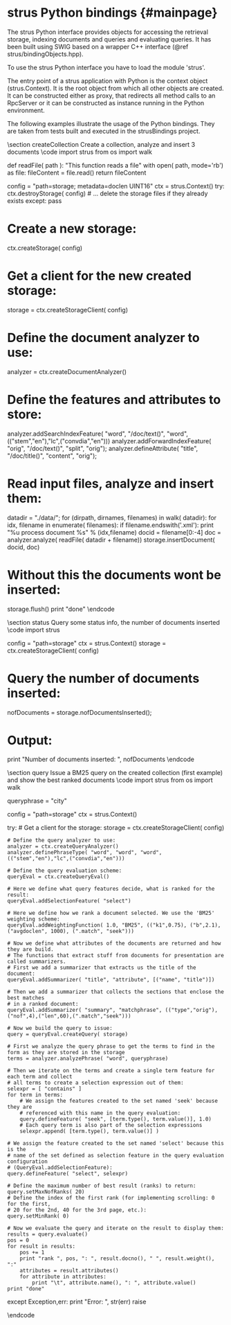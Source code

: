 strus Python bindings	 {#mainpage}
=====================

The strus Python interface provides objects for accessing the 
retrieval storage, indexing documents and queries and evaluating queries.
It has been built using SWIG based on a wrapper C++ interface (@ref strus/bindingObjects.hpp).

To use the strus Python interface you have to load the module 'strus'.

The entry point of a strus application with Python is the context object (strus.Context).
It is the root object from which all other objects are created.
It can be constructed either as proxy, that redirects all method calls to an RpcServer
or it can be constructed as instance running in the Python environment.

The following examples illustrate the usage of the Python bindings.
They are taken from tests built and executed in the strusBindings project.

\section createCollection Create a collection, analyze and insert 3 documents 
\code
import strus
from os import walk

def readFile( path ):
	"This function reads a file"
	with open( path, mode='rb') as file:
		fileContent = file.read()
	return fileContent

config = "path=storage; metadata=doclen UINT16"
ctx = strus.Context()
try:
	ctx.destroyStorage( config)
	# ... delete the storage files if they already exists
except:
	pass

# Create a new storage:
ctx.createStorage( config)
# Get a client for the new created storage:
storage = ctx.createStorageClient( config)

# Define the document analyzer to use:
analyzer = ctx.createDocumentAnalyzer()

# Define the features and attributes to store:
analyzer.addSearchIndexFeature( "word", "/doc/text()", "word", (("stem","en"),"lc",("convdia","en")))
analyzer.addForwardIndexFeature( "orig", "/doc/text()", "split", "orig");
analyzer.defineAttribute( "title", "/doc/title()", "content", "orig");

# Read input files, analyze and insert them:
datadir = "./data/";
for (dirpath, dirnames, filenames) in walk( datadir):
	for idx, filename in enumerate( filenames):
		if filename.endswith('.xml'):
			print "%u process document %s" % (idx,filename)
			docid = filename[0:-4]
			doc = analyzer.analyze( readFile( datadir + filename))
			storage.insertDocument( docid, doc)

# Without this the documents wont be inserted:
storage.flush()
print "done"
\endcode

\section status Query some status info, the number of documents inserted
\code
import strus

config = "path=storage"
ctx = strus.Context()
storage = ctx.createStorageClient( config)
# Query the number of documents inserted:
nofDocuments = storage.nofDocumentsInserted();
# Output:
print "Number of documents inserted: ", nofDocuments
\endcode

\section query Issue a BM25 query on the created collection (first example) and show the best ranked documents
\code
import strus
from os import walk

queryphrase = "city"

config = "path=storage"
ctx = strus.Context()

try:
	# Get a client for the storage:
	storage = ctx.createStorageClient( config)
	
	# Define the query analyzer to use:
	analyzer = ctx.createQueryAnalyzer()
	analyzer.definePhraseType( "word", "word", "word", (("stem","en"),"lc",("convdia","en")))
	
	# Define the query evaluation scheme:
	queryEval = ctx.createQueryEval()
	
	# Here we define what query features decide, what is ranked for the result:
	queryEval.addSelectionFeature( "select")
	
	# Here we define how we rank a document selected. We use the 'BM25' weighting scheme:
	queryEval.addWeightingFunction( 1.0, "BM25", (("k1",0.75), ("b",2.1), ("avgdoclen", 1000), (".match", "seek")))
	
	# Now we define what attributes of the documents are returned and how they are build.
	# The functions that extract stuff from documents for presentation are called summarizers.
	# First we add a summarizer that extracts us the title of the document:
	queryEval.addSummarizer( "title", "attribute", [("name", "title")])
	
	# Then we add a summarizer that collects the sections that enclose the best matches 
	# in a ranked document:
	queryEval.addSummarizer( "summary", "matchphrase", (("type","orig"),("nof",4),("len",60),(".match","seek")))
	
	# Now we build the query to issue:
	query = queryEval.createQuery( storage)

	# First we analyze the query phrase to get the terms to find in the form as they are stored in the storage
	terms = analyzer.analyzePhrase( "word", queryphrase)

	# Then we iterate on the terms and create a single term feature for each term and collect
	# all terms to create a selection expression out of them:
	selexpr = [ "contains" ]
	for term in terms:
		# We assign the features created to the set named 'seek' because they are 
		# referenced with this name in the query evaluation:
		query.defineFeature( "seek", [term.type(), term.value()], 1.0)
		# Each query term is also part of the selection expressions
		selexpr.append( [term.type(), term.value()] )

	# We assign the feature created to the set named 'select' because this is the
	# name of the set defined as selection feature in the query evaluation configuration
	# (QueryEval.addSelectionFeature):
	query.defineFeature( "select", selexpr)

	# Define the maximum number of best result (ranks) to return:
	query.setMaxNofRanks( 20)
	# Define the index of the first rank (for implementing scrolling: 0 for the first, 
	# 20 for the 2nd, 40 for the 3rd page, etc.):
	query.setMinRank( 0)
	
	# Now we evaluate the query and iterate on the result to display them:
	results = query.evaluate()
	pos = 0
	for result in results:
		pos += 1
		print "rank ", pos, ": ", result.docno(), " ", result.weight(), ":"
		attributes = result.attributes()
		for attribute in attributes:
			print "\t", attribute.name(), ": ", attribute.value()
	print "done"
except Exception,err:
	print "Error: ", str(err)
	raise

\endcode



